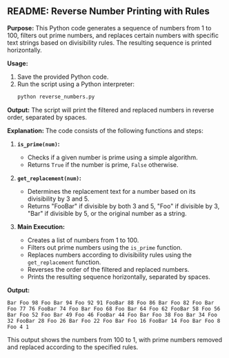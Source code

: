 ## README: Reverse Number Printing with Rules

**Purpose:**
This Python code generates a sequence of numbers from 1 to 100, filters out prime numbers, and replaces certain numbers with specific text strings based on divisibility rules. The resulting sequence is printed horizontally.

**Usage:**
1. Save the provided Python code.
2. Run the script using a Python interpreter:
   ```bash
   python reverse_numbers.py
   ```

**Output:**
The script will print the filtered and replaced numbers in reverse order, separated by spaces.

**Explanation:**
The code consists of the following functions and steps:

1. **`is_prime(num)`:**
   - Checks if a given number is prime using a simple algorithm.
   - Returns `True` if the number is prime, `False` otherwise.

2. **`get_replacement(num)`:**
   - Determines the replacement text for a number based on its divisibility by 3 and 5.
   - Returns "FooBar" if divisible by both 3 and 5, "Foo" if divisible by 3, "Bar" if divisible by 5, or the original number as a string.

3. **Main Execution:**
   - Creates a list of numbers from 1 to 100.
   - Filters out prime numbers using the `is_prime` function.
   - Replaces numbers according to divisibility rules using the `get_replacement` function.
   - Reverses the order of the filtered and replaced numbers.
   - Prints the resulting sequence horizontally, separated by spaces.

**Output:**
```
Bar Foo 98 Foo Bar 94 Foo 92 91 FooBar 88 Foo 86 Bar Foo 82 Foo Bar Foo 77 76 FooBar 74 Foo Bar Foo 68 Foo Bar 64 Foo 62 FooBar 58 Foo 56 Bar Foo 52 Foo Bar 49 Foo 46 FooBar 44 Foo Bar Foo 38 Foo Bar 34 Foo 32 FooBar 28 Foo 26 Bar Foo 22 Foo Bar Foo 16 FooBar 14 Foo Bar Foo 8 Foo 4 1
```

This output shows the numbers from 100 to 1, with prime numbers removed and replaced according to the specified rules.
